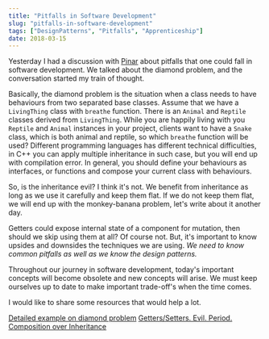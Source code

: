```yaml
---
title: "Pitfalls in Software Development"
slug: "pitfalls-in-software-development"
tags: ["DesignPatterns", "Pitfalls", "Apprenticeship"]
date: 2018-03-15
---
```


Yesterday I had a discussion with [Pinar](https://twitter.com/pinarkaymaz6) about pitfalls that one could fall in software development. We talked about the diamond problem, and the conversation started my train of thought.

Basically, the diamond problem is the situation when a class needs to have behaviours from two separated base classes. Assume that we have a `LivingThing` class with `breathe` function. There is an `Animal` and `Reptile` classes derived from `LivingThing`. While you are happily living with you `Reptile` and `Animal` instances in your project, clients want to have a `Snake` class, which is both animal and reptile, so which `breathe` function will be used? Different programming languages has different technical difficulties, in C++ you can apply multiple inheritance in such case, but you will end up with compilation error. In general, you should define your behaviours as interfaces, or functions and compose your current class with behaviours.

So, is the inheritance evil? I think it's not. We benefit from inheritance as long as we use it carefully and keep them flat. If we do not keep them flat, we will end up with the monkey-banana problem, let's write about it another day.

Getters could expose internal state of a component for mutation, then should we skip using them at all? Of course not. But, it's important to know upsides and downsides the techniques we are using. _We need to know common pitfalls as well as we know the design patterns._

Throughout our journey in software development, today's important concepts will become obsolete and new concepts will arise. We must keep ourselves up to date to make important trade-off's when the time comes.

I would like to share some resources that would help a lot.

[Detailed example on diamond problem](https://medium.freecodecamp.org/multiple-inheritance-in-c-and-the-diamond-problem-7c12a9ddbbec)
[Getters/Setters. Evil. Period.](http://www.yegor256.com/2014/09/16/getters-and-setters-are-evil.html)
[Composition over Inheritance](https://medium.com/humans-create-software/composition-over-inheritance-cb6f88070205)